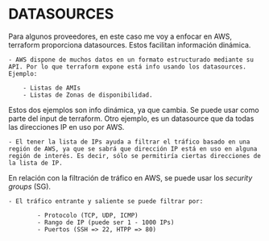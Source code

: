 #                   DATASOURCES

Para algunos proveedores, en este caso me voy a enfocar en AWS, terraform proporciona datasources. Estos facilitan información dinámica. 

    - AWS dispone de muchos datos en un formato estructurado mediante su API. Por lo que terraform expone está info usando los datasources. Ejemplo:

        - Listas de AMIs
        - Listas de Zonas de disponibilidad.

Estos dos ejemplos son info dinámica, ya que cambia. Se puede usar como parte del input de terraform. Otro ejemplo, es un datasource que da todas las direcciones IP en uso por AWS. 

    - El tener la lista de IPs ayuda a filtrar el tráfico basado en una región de AWS, ya que se sabrá que dirección IP está en uso en alguna región de interés. Es decir, sólo se permitiría ciertas direcciones de la lista de IP.

En relación con la filtración de tráfico en AWS, se puede usar los *security groups* (SG). 

    - El tráfico entrante y saliente se puede filtrar por:
    
            - Protocolo (TCP, UDP, ICMP)            
            - Rango de IP (puede ser 1 - 1000 IPs)
            - Puertos (SSH => 22, HTPP => 80)
    
